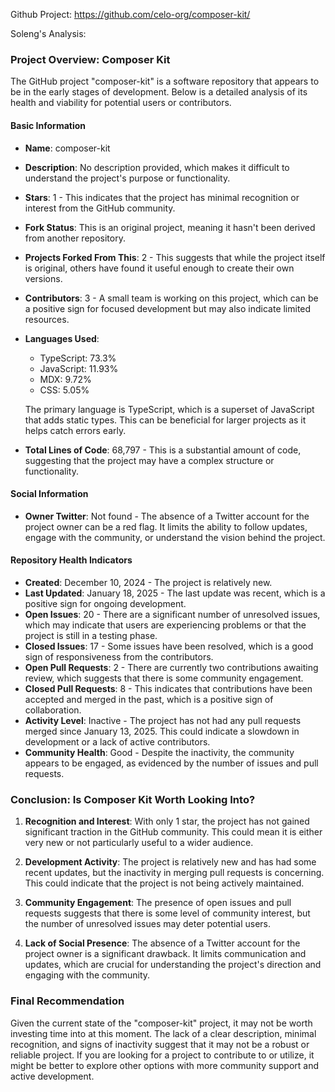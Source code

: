 Github Project: https://github.com/celo-org/composer-kit/

Soleng's Analysis:

### Project Overview: Composer Kit

The GitHub project "composer-kit" is a software repository that appears to be in the early stages of development. Below is a detailed analysis of its health and viability for potential users or contributors.

#### Basic Information
- **Name**: composer-kit
- **Description**: No description provided, which makes it difficult to understand the project's purpose or functionality.
- **Stars**: 1 - This indicates that the project has minimal recognition or interest from the GitHub community.
- **Fork Status**: This is an original project, meaning it hasn't been derived from another repository.
- **Projects Forked From This**: 2 - This suggests that while the project itself is original, others have found it useful enough to create their own versions.
- **Contributors**: 3 - A small team is working on this project, which can be a positive sign for focused development but may also indicate limited resources.
- **Languages Used**: 
  - TypeScript: 73.3%
  - JavaScript: 11.93%
  - MDX: 9.72%
  - CSS: 5.05%
  
  The primary language is TypeScript, which is a superset of JavaScript that adds static types. This can be beneficial for larger projects as it helps catch errors early.

- **Total Lines of Code**: 68,797 - This is a substantial amount of code, suggesting that the project may have a complex structure or functionality.

#### Social Information
- **Owner Twitter**: Not found - The absence of a Twitter account for the project owner can be a red flag. It limits the ability to follow updates, engage with the community, or understand the vision behind the project.

#### Repository Health Indicators
- **Created**: December 10, 2024 - The project is relatively new.
- **Last Updated**: January 18, 2025 - The last update was recent, which is a positive sign for ongoing development.
- **Open Issues**: 20 - There are a significant number of unresolved issues, which may indicate that users are experiencing problems or that the project is still in a testing phase.
- **Closed Issues**: 17 - Some issues have been resolved, which is a good sign of responsiveness from the contributors.
- **Open Pull Requests**: 2 - There are currently two contributions awaiting review, which suggests that there is some community engagement.
- **Closed Pull Requests**: 8 - This indicates that contributions have been accepted and merged in the past, which is a positive sign of collaboration.
- **Activity Level**: Inactive - The project has not had any pull requests merged since January 13, 2025. This could indicate a slowdown in development or a lack of active contributors.
- **Community Health**: Good - Despite the inactivity, the community appears to be engaged, as evidenced by the number of issues and pull requests.

### Conclusion: Is Composer Kit Worth Looking Into?

1. **Recognition and Interest**: With only 1 star, the project has not gained significant traction in the GitHub community. This could mean it is either very new or not particularly useful to a wider audience.

2. **Development Activity**: The project is relatively new and has had some recent updates, but the inactivity in merging pull requests is concerning. This could indicate that the project is not being actively maintained.

3. **Community Engagement**: The presence of open issues and pull requests suggests that there is some level of community interest, but the number of unresolved issues may deter potential users.

4. **Lack of Social Presence**: The absence of a Twitter account for the project owner is a significant drawback. It limits communication and updates, which are crucial for understanding the project's direction and engaging with the community.

### Final Recommendation
Given the current state of the "composer-kit" project, it may not be worth investing time into at this moment. The lack of a clear description, minimal recognition, and signs of inactivity suggest that it may not be a robust or reliable project. If you are looking for a project to contribute to or utilize, it might be better to explore other options with more community support and active development.